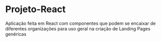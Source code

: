 # Projeto-React
Aplicação feita em React com componentes que podem se encaixar de diferentes organizações para uso geral na criação de Landing Pages genéricas


